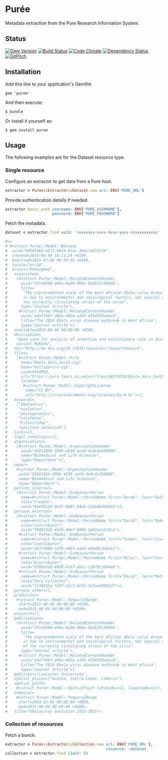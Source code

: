 # Pur&#233;e
Metadata extraction from the Pure Research Information System.

## Status

[![Gem Version](https://badge.fury.io/rb/puree.svg)](https://badge.fury.io/rb/puree)
[![Build Status](https://semaphoreci.com/api/v1/aalbinclark/puree/branches/master/badge.svg)](https://semaphoreci.com/aalbinclark/puree)
[![Code Climate](https://codeclimate.com/github/lulibrary/puree/badges/gpa.svg)](https://codeclimate.com/github/lulibrary/puree)
[![Dependency Status](https://www.versioneye.com/user/projects/5899d253a86053003f389e1f/badge.svg?style=flat-square)](https://www.versioneye.com/user/projects/5899d253a86053003f389e1f)
[![GitPitch](https://gitpitch.com/assets/badge.svg)](https://gitpitch.com/lulibrary/puree)

## Installation

Add this line to your application's Gemfile:

    gem 'puree'

And then execute:

    $ bundle

Or install it yourself as:

    $ gem install puree


## Usage
The following examples are for the Dataset resource type.

### Single resource

Configure an extractor to get data from a Pure host.

```ruby
extractor = Puree::Extractor::Dataset.new url: ENV['PURE_URL']
```

Provide authentication details if needed.

```ruby
extractor.basic_auth username: ENV['PURE_USERNAME'],
                     password: ENV['PURE_PASSWORD']
```
Fetch the metadata.

```ruby
dataset = extractor.find uuid: 'xxxxxxxx-xxxx-4xxx-yxxx-xxxxxxxxxxxx'

#=>
# #<struct Puree::Model::Dataset
#  uuid="b050f4b5-e272-4914-8cac-3bdc1e673c58",
#  created=2015-06-04 16:11:34 +0100,
#  modified=2015-07-06 09:59:36 +0100,
#  locale="en-GB",
#  access="Embargoed",
#   associated=
#    [#<struct Puree::Model::RelatedContentHeader
#      uuid="3fce9568-e94a-4a36-9b0a-bbd125c508eb",
#      title=
#       "The unprecedented scale of the West African Ebola virus disease outbreak
#       is due to environmental and sociological factors, not special attributes of
#       the currently circulating strain of the virus",
#      type="Journal article">,
#     #<struct Puree::Model::RelatedContentHeader
#      uuid="eda7f48f-d99a-402e-a103-4784550abac8",
#      title="The 2014 Ebola virus disease outbreak in West Africa",
#      type="Journal article">],
#   available=2015-06-04 00:00:00 +0100,
#   description=
#    "Data used for analysis of selection and evolutionary rate in Zaire Ebolavirus
#    variant Makona",
#   doi="http://dx.doi.org/10.17635/lancaster/researchdata/6",
#   files=
#    [#<struct Puree::Model::File
#      name="Ebola_data_Jun15.zip",
#      mime="multipart/x-zip",
#      size=4102063,
#      url="https://pure.lancs.ac.uk/ws/files/84179228/Ebola_data_Jun15.zip",
#      license=
#       #<struct Puree::Model::CopyrightLicense
#        name="CC BY",
#        url="http://creativecommons.org/licenses/by/4.0/">>],
#   keywords=
#    ["Ebolavirus",
#     "evolution",
#     "phylogenetics",
#     "virulence",
#     "Filoviridae",
#     "positive selection"],
#   links=[],
#   legal_conditions=[],
#   organisations=
#    [#<struct Puree::Model::OrganisationHeader
#      uuid="d181185b-39bb-4538-ace0-4c0c4a399898",
#      name="Biomedical and Life Sciences",
#      type="Department">],
#   owner=
#    #<struct Puree::Model::OrganisationHeader
#     uuid="d181185b-39bb-4538-ace0-4c0c4a399898",
#     name="Biomedical and Life Sciences",
#     type="Department">,
#   persons_internal=
#    [#<struct Puree::Model::EndeavourPerson
#      name=#<struct Puree::Model::PersonName first="Derek", last="Gatherer">,
#      role="Creator",
#      uuid="0e65614d-0ed3-4b81-b4a1-22da4b301022">],
#   persons_external=
#    [#<struct Puree::Model::EndeavourPerson
#      name=#<struct Puree::Model::PersonName first="David", last="Robertson">,
#      role="Contributor",
#      uuid="f940152b-41e9-40e7-9906-2a82a1a2c9ca">,
#     #<struct Puree::Model::EndeavourPerson
#      name=#<struct Puree::Model::PersonName first="Simon", last="Lovell">,
#      role="Contributor",
#      uuid="1b7c0d88-cd7b-44b3-ad44-46bd8cda6811">,
#     #<struct Puree::Model::EndeavourPerson
#      name=#<struct Puree::Model::PersonName first="Miles", last="Carroll">,
#      role="Distributor",
#      uuid="870de2dd-8898-4c6f-abcc-1287dc38b4e6">,
#     #<struct Puree::Model::EndeavourPerson
#      name=#<struct Puree::Model::PersonName first="David", last="Matthews">,
#      role="Data Collector",
#      uuid="5730535a-f29f-42c1-be72-3efae43802d7">],
#   persons_other=[],
#   production=
#    #<struct Puree::Model::TemporalRange
#     start=2015-06-04 00:00:00 +0100,
#     end=2015-06-04 00:00:00 +0100>,
#   projects=[],
#   publications=
#    [#<struct Puree::Model::RelatedContentHeader
#      uuid="3fce9568-e94a-4a36-9b0a-bbd125c508eb",
#      title=
#       "The unprecedented scale of the West African Ebola virus disease outbreak
#       is due to environmental and sociological factors, not special attributes
#       of the currently circulating strain of the virus",
#      type="Journal article">,
#     #<struct Puree::Model::RelatedContentHeader
#      uuid="eda7f48f-d99a-402e-a103-4784550abac8",
#      title="The 2014 Ebola virus disease outbreak in West Africa",
#      type="Journal article">],
#   publisher="Lancaster University",
#   spatial_places=["Guinea, Sierra Leone, Liberia"],
#   spatial_point=
#    #<struct Puree::Model::SpatialPoint latitude=nil, longitude=nil>,
#   temporal=
#    #<struct Puree::Model::TemporalRange
#     start=2013-12-01 00:00:00 +0000,
#     end=2015-06-04 00:00:00 +0100>,
#   title="Ebolavirus evolution 2013-2015">
```

### Collection of resources
Fetch a bunch.

```ruby
extractor = Puree::Extractor::Collection.new url: ENV['PURE_URL'],
                                             resource: :dataset
collection = extractor.find limit: 50
```